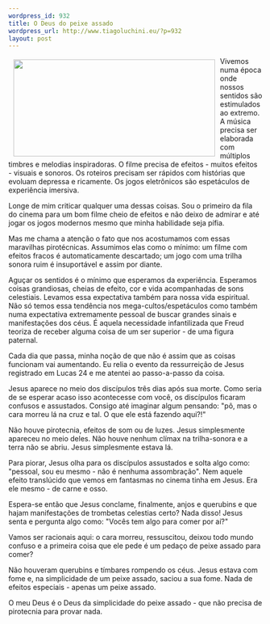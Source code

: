 ```yaml
--- 
wordpress_id: 932
title: O Deus do peixe assado
wordpress_url: http://www.tiagoluchini.eu/?p=932
layout: post
---
```

<a href="http://www.tiagoluchini.eu/wp-content/uploads/2008/05/savulohi.jpg"><img class="alignleft size-medium wp-image-933" style="margin: 5px 10px; float: left;" title="savulohi" src="http://www.tiagoluchini.eu/wp-content/uploads/2008/05/savulohi-400x192.jpg" alt="" width="400" height="192" /></a>Vivemos numa época onde nossos sentidos são estimulados ao extremo. A música precisa ser elaborada com múltiplos timbres e melodias inspiradoras. O filme precisa de efeitos - muitos efeitos - visuais e sonoros. Os roteiros precisam ser rápidos com histórias que evoluam depressa e ricamente. Os jogos eletrônicos são espetáculos de experiência imersiva.

Longe de mim criticar qualquer uma dessas coisas. Sou o primeiro da fila do cinema para um bom filme cheio de efeitos e não deixo de admirar e até jogar os jogos modernos mesmo que minha habilidade seja pífia.

Mas me chama a atenção o fato que nos acostumamos com essas maravilhas pirotécnicas. Assumimos elas como o mínimo: um filme com efeitos fracos é automaticamente descartado; um jogo com uma trilha sonora ruim é insuportável e assim por diante.

Aguçar os sentidos é o mínimo que esperamos da experiência. Esperamos coisas grandiosas, cheias de efeito, cor e vida acompanhadas de sons celestiais. Levamos essa expectativa também para nossa vida espiritual. Não só temos essa tendência nos mega-cultos/espetáculos como também numa expectativa extremamente pessoal de buscar grandes sinais e manifestações dos céus. É aquela necessidade infantilizada que Freud teoriza de receber alguma coisa de um ser superior - de uma figura paternal.

Cada dia que passa, minha noção de que não é assim que as coisas funcionam vai aumentando. Eu relia o evento da ressurreição de Jesus registrado em Lucas 24 e me atentei ao passo-a-passo da coisa.

Jesus aparece no meio dos discípulos três dias após sua morte. Como seria de se esperar acaso isso acontecesse com você, os discípulos ficaram confusos e assustados. Consigo até imaginar algum pensando: "pô, mas o cara morreu lá na cruz e tal. O que ele está fazendo aqui?!"

Não houve pirotecnia, efeitos de som ou de luzes. Jesus simplesmente apareceu no meio deles. Não houve nenhum clímax na trilha-sonora e a terra não se abriu. Jesus simplesmente estava lá.

Para piorar, Jesus olha para os discípulos assustados e solta algo como: "pessoal, sou eu mesmo - não é nenhuma assombração". Nem aquele efeito translúcido que vemos em fantasmas no cinema tinha em Jesus. Era ele mesmo - de carne e osso.

Espera-se então que Jesus conclame, finalmente, anjos e querubins e que hajam manifestações de trombetas celestias certo? Nada disso! Jesus senta e pergunta algo como: "Vocês tem algo para comer por aí?"

Vamos ser racionais aqui: o cara morreu, ressuscitou, deixou todo mundo confuso e a primeira coisa que ele pede é um pedaço de peixe assado para comer?

Não houveram querubins e tímbares rompendo os céus. Jesus estava com fome e, na simplicidade de um peixe assado, saciou a sua fome. Nada de efeitos especiais - apenas um peixe assado.

O meu Deus é o Deus da simplicidade do peixe assado - que não precisa de pirotecnia para provar nada.
